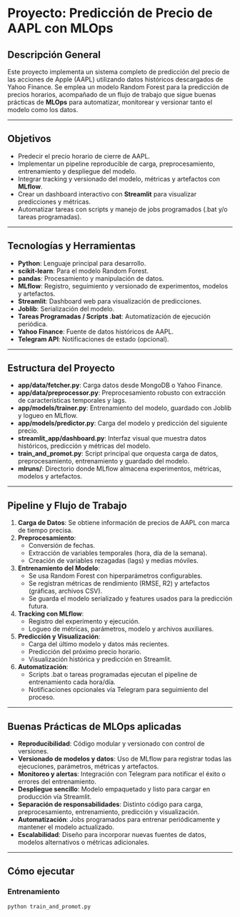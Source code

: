# Proyecto: Predicción de Precio de AAPL con MLOps

## Descripción General

Este proyecto implementa un sistema completo de predicción del precio de las acciones de Apple (AAPL) utilizando datos históricos descargados de Yahoo Finance. Se emplea un modelo Random Forest para la predicción de precios horarios, acompañado de un flujo de trabajo que sigue buenas prácticas de **MLOps** para automatizar, monitorear y versionar tanto el modelo como los datos.

---

## Objetivos

- Predecir el precio horario de cierre de AAPL.
- Implementar un pipeline reproducible de carga, preprocesamiento, entrenamiento y despliegue del modelo.
- Integrar tracking y versionado del modelo, métricas y artefactos con **MLflow**.
- Crear un dashboard interactivo con **Streamlit** para visualizar predicciones y métricas.
- Automatizar tareas con scripts y manejo de jobs programados (.bat y/o tareas programadas).

---

## Tecnologías y Herramientas

- **Python**: Lenguaje principal para desarrollo.
- **scikit-learn**: Para el modelo Random Forest.
- **pandas**: Procesamiento y manipulación de datos.
- **MLflow**: Registro, seguimiento y versionado de experimentos, modelos y artefactos.
- **Streamlit**: Dashboard web para visualización de predicciones.
- **Joblib**: Serialización del modelo.
- **Tareas Programadas / Scripts .bat**: Automatización de ejecución periódica.
- **Yahoo Finance**: Fuente de datos históricos de AAPL.
- **Telegram API**: Notificaciones de estado (opcional).

---

## Estructura del Proyecto

- **app/data/fetcher.py**: Carga datos desde MongoDB o Yahoo Finance.
- **app/data/preprocessor.py**: Preprocesamiento robusto con extracción de características temporales y lags.
- **app/models/trainer.py**: Entrenamiento del modelo, guardado con Joblib y logueo en MLflow.
- **app/models/predictor.py**: Carga del modelo y predicción del siguiente precio.
- **streamlit_app/dashboard.py**: Interfaz visual que muestra datos históricos, predicción y métricas del modelo.
- **train_and_promot.py**: Script principal que orquesta carga de datos, preprocesamiento, entrenamiento y guardado del modelo.
- **mlruns/**: Directorio donde MLflow almacena experimentos, métricas, modelos y artefactos.

---

## Pipeline y Flujo de Trabajo

1. **Carga de Datos**: Se obtiene información de precios de AAPL con marca de tiempo precisa.
2. **Preprocesamiento**: 
   - Conversión de fechas.
   - Extracción de variables temporales (hora, día de la semana).
   - Creación de variables rezagadas (lags) y medias móviles.
3. **Entrenamiento del Modelo**:
   - Se usa Random Forest con hiperparámetros configurables.
   - Se registran métricas de rendimiento (RMSE, R2) y artefactos (gráficas, archivos CSV).
   - Se guarda el modelo serializado y features usados para la predicción futura.
4. **Tracking con MLflow**:
   - Registro del experimento y ejecución.
   - Logueo de métricas, parámetros, modelo y archivos auxiliares.
5. **Predicción y Visualización**:
   - Carga del último modelo y datos más recientes.
   - Predicción del próximo precio horario.
   - Visualización histórica y predicción en Streamlit.
6. **Automatización**:
   - Scripts .bat o tareas programadas ejecutan el pipeline de entrenamiento cada hora/día.
   - Notificaciones opcionales vía Telegram para seguimiento del proceso.

---

## Buenas Prácticas de MLOps aplicadas

- **Reproducibilidad**: Código modular y versionado con control de versiones.
- **Versionado de modelos y datos**: Uso de MLflow para registrar todas las ejecuciones, parámetros, métricas y artefactos.
- **Monitoreo y alertas**: Integración con Telegram para notificar el éxito o errores del entrenamiento.
- **Despliegue sencillo**: Modelo empaquetado y listo para cargar en producción vía Streamlit.
- **Separación de responsabilidades**: Distinto código para carga, preprocesamiento, entrenamiento, predicción y visualización.
- **Automatización**: Jobs programados para entrenar periódicamente y mantener el modelo actualizado.
- **Escalabilidad**: Diseño para incorporar nuevas fuentes de datos, modelos alternativos o métricas adicionales.

---

## Cómo ejecutar

### Entrenamiento

```bash
python train_and_promot.py
